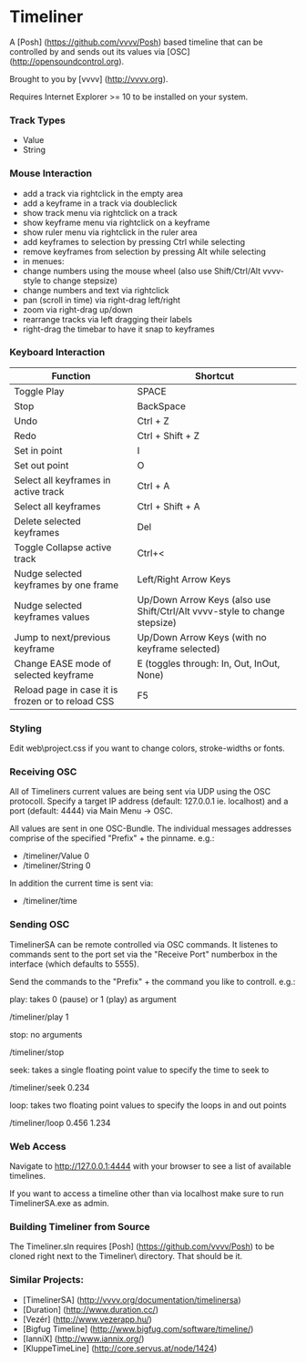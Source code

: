 Timeliner
=========
A [Posh] (https://github.com/vvvv/Posh) based timeline that can be controlled by and sends out its values via [OSC] (http://opensoundcontrol.org). 

Brought to you by [vvvv] (http://vvvv.org).

Requires Internet Explorer >= 10 to be installed on your system.

### Track Types
* Value
* String

### Mouse Interaction
* add a track via rightclick in the empty area
* add a keyframe in a track via doubleclick
* show track menu via rightclick on a track
* show keyframe menu via rightclick on a keyframe
* show ruler menu via rightclick in the ruler area
* add keyframes to selection by pressing Ctrl while selecting
* remove keyframes from selection by pressing Alt while selecting
* in menues:
 * change numbers using the mouse wheel (also use Shift/Ctrl/Alt vvvv-style to change stepsize)
 * change numbers and text via rightclick
* pan (scroll in time) via right-drag left/right
* zoom via right-drag up/down
* rearrange tracks via left dragging their labels 
* right-drag the timebar to have it snap to keyframes

### Keyboard Interaction
Function| Shortcut
------------- | -------------
Toggle Play | SPACE
Stop | BackSpace
Undo | Ctrl + Z
Redo | Ctrl + Shift + Z
Set in point | I
Set out point | O
Select all keyframes in active track | Ctrl + A
Select all keyframes | Ctrl + Shift + A
Delete selected keyframes | Del
Toggle Collapse active track | Ctrl+<
Nudge selected keyframes by one frame | Left/Right Arrow Keys
Nudge selected keyframes values | Up/Down Arrow Keys (also use Shift/Ctrl/Alt vvvv-style to change stepsize)
Jump to next/previous keyframe | Up/Down Arrow Keys (with no keyframe selected)
Change EASE mode of selected keyframe | E (toggles through: In, Out, InOut, None)
Reload page in case it is frozen or to reload CSS | F5

### Styling
Edit web\project.css if you want to change colors, stroke-widths or fonts.

### Receiving OSC
All of Timeliners current values are being sent via UDP using the OSC protocoll. Specify a target IP address (default: 127.0.0.1 ie. localhost) and a port (default: 4444) via Main Menu -> OSC.

All values are sent in one OSC-Bundle. The individual messages addresses comprise of the specified "Prefix" + the pinname. e.g.:
* /timeliner/Value 0
* /timeliner/String 0

In addition the current time is sent via:
* /timeliner/time

### Sending OSC
TimelinerSA can be remote controlled via OSC commands. It listenes to commands sent to the port set via the "Receive Port" numberbox in the interface (which defaults to 5555).

Send the commands to the "Prefix" + the command you like to controll. e.g.:

play: takes 0 (pause) or 1 (play) as argument

/timeliner/play 1

stop: no arguments

/timeliner/stop

seek: takes a single floating point value to specify the time to seek to

/timeliner/seek 0.234

loop: takes two floating point values to specify the loops in and out points

/timeliner/loop 0.456 1.234

### Web Access

Navigate to http://127.0.0.1:4444 with your browser to see a list of available timelines.

If you want to access a timeline other than via localhost make sure to run TimelinerSA.exe as admin.

### Building Timeliner from Source
The Timeliner.sln requires [Posh] (https://github.com/vvvv/Posh) to be cloned right next to the Timeliner\ directory. That should be it.

### Similar Projects:
* [TimelinerSA] (http://vvvv.org/documentation/timelinersa)
* [Duration] (http://www.duration.cc/)
* [Vezér] (http://www.vezerapp.hu/)
* [Bigfug Timeline] (http://www.bigfug.com/software/timeline/)
* [IanniX] (http://www.iannix.org/)
* [KluppeTimeLine] (http://core.servus.at/node/1424)
